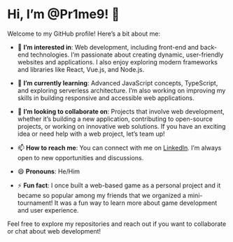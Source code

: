 # Hi, I’m @Pr1me9! 👋

Welcome to my GitHub profile! Here’s a bit about me:

- 👀 **I’m interested in**: Web development, including front-end and back-end technologies. I’m passionate about creating dynamic, user-friendly websites and applications. I also enjoy exploring modern frameworks and libraries like React, Vue.js, and Node.js.

- 🌱 **I’m currently learning**: Advanced JavaScript concepts, TypeScript, and exploring serverless architecture. I’m also working on improving my skills in building responsive and accessible web applications.

- 💞️ **I’m looking to collaborate on**: Projects that involve web development, whether it’s building a new application, contributing to open-source projects, or working on innovative web solutions. If you have an exciting idea or need help with a web project, let’s team up!

- 📫 **How to reach me**: You can connect with me on [LinkedIn](https://www.linkedin.com/in/abhinav-jha-7989092aa). I’m always open to new opportunities and discussions.

- 😄 **Pronouns**: He/Him

- ⚡ **Fun fact**: I once built a web-based game as a personal project and it became so popular among my friends that we organized a mini-tournament! It was a fun way to learn more about game development and user experience.

Feel free to explore my repositories and reach out if you want to collaborate or chat about web development!
